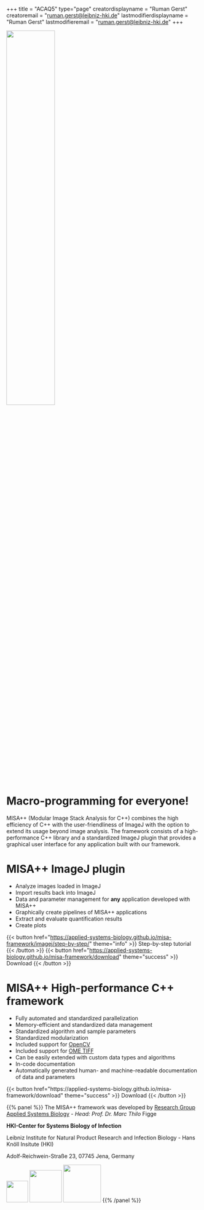 +++
title = "ACAQ5"
type="page"
creatordisplayname = "Ruman Gerst"
creatoremail = "ruman.gerst@leibniz-hki.de"
lastmodifierdisplayname = "Ruman Gerst"
lastmodifieremail = "ruman.gerst@leibniz-hki.de"
+++


<img src="/img/logo-content.svg" style="width: 50%;"/>

# Macro-programming for everyone!

MISA++ (Modular Image Stack Analysis for C++) combines the high efficiency of C++
with the user-friendliness of ImageJ with the option to extend its usage beyond
image analysis.
The framework consists of a high-performance C++ library and a standardized ImageJ
plugin that provides a graphical user interface for any application built with
our framework.

# MISA++ ImageJ plugin

* Analyze images loaded in ImageJ
* Import results back into ImageJ
* Data and parameter management for **any** application developed with MISA++
* Graphically create pipelines of MISA++ applications
* Extract and evaluate quantification results
* Create plots

{{< button href="https://applied-systems-biology.github.io/misa-framework/imagej/step-by-step/" theme="info" >}} Step-by-step tutorial {{< /button >}}
{{< button href="https://applied-systems-biology.github.io/misa-framework/download" theme="success" >}} Download {{< /button >}}

# MISA++ High-performance C++ framework

* Fully automated and standardized parallelization
* Memory-efficient and standardized data management
* Standardized algorithm and sample parameters
* Standardized modularization
* Included support for [OpenCV](http://opencv.org/)
* Included support for [OME TIFF](https://www.openmicroscopy.org/ome-files/)
* Can be easily extended with custom data types and algorithms
* In-code documentation
* Automatically generated human- and machine-readable documentation of data and parameters

<p>
{{< button href="https://applied-systems-biology.github.io/misa-framework/download" theme="success" >}} Download {{< /button >}}
</p>

{{% panel %}}
The MISA++ framework was developed
by [Research Group Applied Systems Biology](https://www.leibniz-hki.de/en/applied-systems-biology.html) *- Head: Prof. Dr. Marc Thilo* Figge

**HKI-Center for Systems Biology of Infection**

Leibniz Institute for Natural Product Research and Infection Biology - Hans Knöll Insitute (HKI)

Adolf-Reichwein-Straße 23, 07745 Jena, Germany

<a href="https://www.leibniz-hki.de/en/" target="_blank"><img src="/img/credits/hki.jpg" style="height: 4em; display: inline;"/></a>
<a href="https://www.ilrs.de/" target="_blank"><img src="/img/credits/ilrs.svg" style="height: 6em; display: inline;"/></a>
<a href="https://www.uni-jena.de/en/" target="_blank"><img src="/img/credits/uni-jena.png" style="height: 7em; display: inline;"/></a>
{{% /panel %}}
